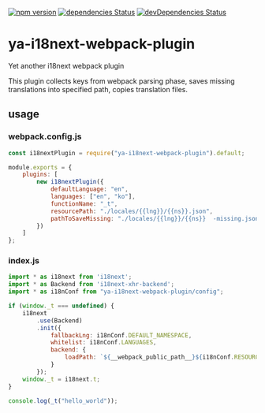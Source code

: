 [![npm version](https://badge.fury.io/js/ya-i18next-webpack-plugin.svg)](https://badge.fury.io/js/ya-i18next-webpack-plugin)
[![dependencies Status](https://david-dm.org/perlmint/ya-i18next-webpack-plugin/status.svg)](https://david-dm.org/perlmint/ya-i18next-webpack-plugin)
[![devDependencies Status](https://david-dm.org/perlmint/ya-i18next-webpack-plugin/dev-status.svg)](https://david-dm.org/perlmint/ya-i18next-webpack-plugin?type=dev)
# ya-i18next-webpack-plugin

Yet another i18next webpack plugin

This plugin collects keys from webpack parsing phase, saves missing translations into specified path, copies translation files.

## usage

### webpack.config.js
```js
const i18nextPlugin = require("ya-i18next-webpack-plugin").default;

module.exports = {
    plugins: [
        new i18nextPlugin({
            defaultLanguage: "en",
            languages: ["en", "ko"],
            functionName: "_t",
            resourcePath: "./locales/{{lng}}/{{ns}}.json",
            pathToSaveMissing: "./locales/{{lng}}/{{ns}}  -missing.json"
        })
    ]
};
```

### index.js
```js
import * as i18next from 'i18next';
import * as Backend from 'i18next-xhr-backend';
import * as i18nConf from "ya-i18next-webpack-plugin/config";

if (window._t === undefined) {
	i18next
		.use(Backend)
		.init({
			fallbackLng: i18nConf.DEFAULT_NAMESPACE,
			whitelist: i18nConf.LANGUAGES,
			backend: {
				loadPath: `${__webpack_public_path__}${i18nConf.RESOURCE_PATH}`
			}
		});
	window._t = i18next.t;
}

console.log(_t("hello_world"));
```